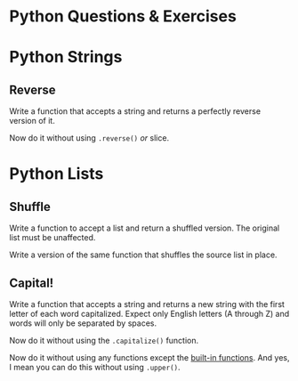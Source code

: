 # Python Questions & Exercises

# Python Strings

## Reverse

Write a function that accepts a string and returns a perfectly reverse version of it.

Now do it without using `.reverse()` _or_ slice.

# Python Lists

## Shuffle

Write a function to accept a list and return a shuffled version. The original list must be unaffected.

Write a version of the same function that shuffles the source list in place.

## Capital!

Write a function that accepts a string and returns a new string with the first letter of each word capitalized. Expect only English letters (A through Z) and words will only be separated by spaces.

Now do it without using the `.capitalize()` function.

Now do it without using any functions except the [built-in functions](https://docs.python.org/3/library/functions.html). And yes, I mean you can do this without using `.upper()`.
